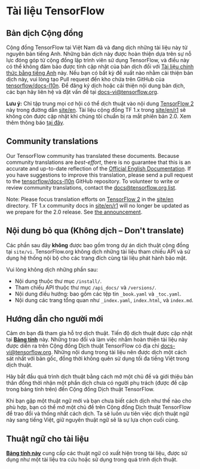 # Tài liệu TensorFlow

## Bản dịch Cộng đồng

Cộng đồng TensorFlow tại Việt Nam đã và đang dịch những tài liệu này từ nguyên bản tiếng Anh.
Những bản dịch này được hoàn thiện dựa trên sự nỗ lực đóng góp từ cộng đồng lập trình viên sử dụng TensorFlow, 
và điều này có thể không đảm bảo được tính cập nhật của bản dịch đối với [Tài liệu chính thức bằng tiếng Anh](https://www.tensorflow.org/?hl=en) này. 
Nếu bạn có bất kỳ đề xuất nào nhằm cải thiện bản dịch này, vui lòng tạo Pull request đến 
kho chứa trên GitHub của [tensorflow/docs-l10n](https://github.com/tensorflow/docs-l10n). 
Để đăng ký dịch hoặc cải thiện nội dung bản dịch, các bạn hãy liên hệ và đặt vấn đề tại 
[docs-vi@tensorflow.org](https://groups.google.com/a/tensorflow.org/forum/#!forum/docs-vi).

**Lưu ý:** Chỉ tập trung mọi cơ hội có thể dịch thuật vào nội dung [TensorFlow 2](https://www.tensorflow.org) này 
trong đường dẫn [site/en](https://github.com/tensorflow/docs/tree/master/site/en). 
Tài liệu cộng đồng TF 1.x trong [site/en/r1](https://github.com/tensorflow/docs/tree/master/site/en/r1) sẽ không còn được cập nhật khi chúng tôi chuẩn bị ra mắt phiên bản 2.0. 
Xem thêm thông báo [tại đây](https://groups.google.com/a/tensorflow.org/d/msg/docs/vO0gQnEXcSM/YK_ybv7tBQAJ).

## Community translations

Our TensorFlow community has translated these documents.
Because community translations are *best-effort*, there is no guarantee that this is an accurate and up-to-date reflection of the
[Official English Documentation](https://www.tensorflow.org/?hl=en).
If you have suggestions to improve this translation, please send a pull request
to the [tensorflow/docs-l10n](https://github.com/tensorflow/docs-l10n) GitHub repository.
To volunteer to write or review community translations, contact the
[docs@tensorflow.org list](https://groups.google.com/a/tensorflow.org/forum/#!forum/docs).

Note: Please focus translation efforts on [TensorFlow 2](https://www.tensorflow.org) 
in the [site/en](https://github.com/tensorflow/docs/tree/master/site/en)
directory. TF 1.x community docs in [site/en/r1](https://github.com/tensorflow/docs/tree/master/site/en/r1) will no longer be updated as we prepare for the
2.0 release. See [the announcement](https://groups.google.com/a/tensorflow.org/d/msg/docs/vO0gQnEXcSM/YK_ybv7tBQAJ).

## Nội dung bỏ qua (Không dịch – Don't translate)

Các phần sau đây **không** được bao gồm trong dự án dịch thuật cộng đồng tại `site/vi`. 
TensorFlow.org không dịch những tài liệu tham chiếu API và sử dụng hệ thống nội bộ cho các trang đích cùng tài liệu phát hành bảo mật.

Vui lòng không dịch những phần sau:

* Nội dung thuộc thư mục `/install/`.
* Tham chiếu API thuộc thư mục `/api_docs/` và `/versions/`.
* Nội dung điều hướng: bao gồm các tệp tin `_book.yaml` và `_toc.yaml`.
* Nội dung các trang tổng quan như `_index.yaml`, `index.html`, và `index.md`.

## Hướng dẫn cho người mới
Cảm ơn bạn đã tham gia hỗ trợ dịch thuật. Tiến độ dịch thuật được cập nhật tại **[Bảng tính](https://cutt.ly/tfdocs-vi-translation)** này.
Những trao đổi và làm việc nhằm hoàn thiện tài liệu này được diễn ra trên 
Cộng đồng Dịch thuật TensorFlow có địa chỉ [docs-vi@tensorflow.org](https://groups.google.com/a/tensorflow.org/forum/#!forum/docs-vi).
Những nội dung trong tài liệu nên được dịch một cách sát nhất với bản gốc, đồng thời không quên sử dụng tối đa tiếng Việt trong dịch thuật.

Hãy bắt đầu quá trình dịch thuật bằng cách mở một chủ đề và giới thiệu bản thân đồng thời nhận một phần dịch 
chưa có người phụ trách (được đề cập trong bảng tính trên) đến Cộng đồng Dịch thuật TensorFlow.

Khi bạn gặp một thuật ngữ mới và bạn chưa biết cách dịch như thế nào cho phù hợp, bạn có thể mở một chủ đề trên Cộng đồng Dịch thuật TensorFlow để trao đổi và thống nhất cách dịch.
Ta sẽ luôn ưu tiên việc dịch thuật ngữ này sang tiếng Việt, giữ nguyên thuật ngữ sẽ là sự lựa chọn cuối cùng.


## Thuật ngữ cho tài liệu

**[Bảng tính này](https://cutt.ly/tfdocs-vi-translation)** cung cấp các thuật ngữ có xuất hiện trong tài liệu, được sử dụng
như một tài liệu tra cứu hoặc sử dụng trong quá trình dịch thuật.